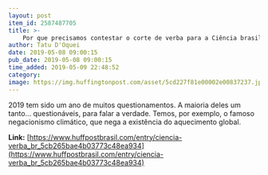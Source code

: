 ```yaml
---
layout: post
item_id: 2587487705
title: >-
    Por que precisamos contestar o corte de verba para a Ciência brasileira
author: Tatu D'Oquei
date: 2019-05-08 09:00:15
pub_date: 2019-05-08 09:00:15
time_added: 2019-05-09 22:48:52
category: 
image: https://img.huffingtonpost.com/asset/5cd227f81e00002e00837237.jpeg?cache=FiazZcdeO0&ops=1200_630
---
```


2019 tem sido um ano de muitos questionamentos. A maioria deles um tanto... questionáveis, para falar a verdade. Temos, por exemplo, o famoso negacionismo climático, que nega a existência do aquecimento global.

**Link:** [https://www.huffpostbrasil.com/entry/ciencia-verba_br_5cb265bae4b03773c48ea934](https://www.huffpostbrasil.com/entry/ciencia-verba_br_5cb265bae4b03773c48ea934)

